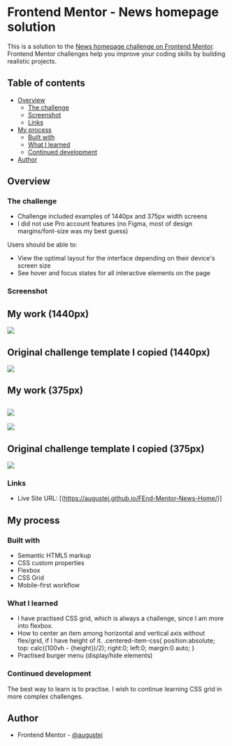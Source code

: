 # Frontend Mentor - News homepage solution

This is a solution to the [News homepage challenge on Frontend Mentor](https://www.frontendmentor.io/challenges/news-homepage-H6SWTa1MFl). Frontend Mentor challenges help you improve your coding skills by building realistic projects. 

## Table of contents

- [Overview](#overview)
  - [The challenge](#the-challenge)
  - [Screenshot](#screenshot)
  - [Links](#links)
- [My process](#my-process)
  - [Built with](#built-with)
  - [What I learned](#what-i-learned)
  - [Continued development](#continued-development)
- [Author](#author)

## Overview

### The challenge
- Challenge included examples of 1440px and 375px width screens
- I did not use Pro account features (no Figma, most of design margins/font-size was my best guess)

Users should be able to:

- View the optimal layout for the interface depending on their device's screen size
- See hover and focus states for all interactive elements on the page

### Screenshot 
## My work (1440px)

![](./Screenshot.jpg)

## Original challenge template I copied (1440px)

![](./design/desktop-design.jpg)

## My work (375px)

![](./Screenshot1.jpg)
- 
![](./Screenshot2.jpg)

## Original challenge template I copied (375px)

![](./design/mobile-design.jpg)


### Links

- Live Site URL: [(https://augustej.github.io/FEnd-Mentor-News-Home/)]

## My process

### Built with

- Semantic HTML5 markup
- CSS custom properties
- Flexbox
- CSS Grid
- Mobile-first workflow

### What I learned

- I have practised CSS grid, which is always a challenge, since I am more into flexbox.
- How to center an item among horizontal and vertical axis without flex/grid, if I have height of it. 
    .centered-item-css{
      position:absolute;
      top: calc((100vh - {height})/2);
      right:0;
      left:0;
      margin:0 auto;
    }
- Practised burger menu (display/hide elements)

### Continued development

The best way to learn is to practise. I wish to continue learning CSS grid in more complex challenges.

## Author

- Frontend Mentor - [@augustej](https://www.frontendmentor.io/profile/augustej)